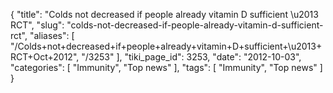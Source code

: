 {
    "title": "Colds not decreased if people already vitamin D sufficient \u2013 RCT",
    "slug": "colds-not-decreased-if-people-already-vitamin-d-sufficient-rct",
    "aliases": [
        "/Colds+not+decreased+if+people+already+vitamin+D+sufficient+\u2013+RCT+Oct+2012",
        "/3253"
    ],
    "tiki_page_id": 3253,
    "date": "2012-10-03",
    "categories": [
        "Immunity",
        "Top news"
    ],
    "tags": [
        "Immunity",
        "Top news"
    ]
}
